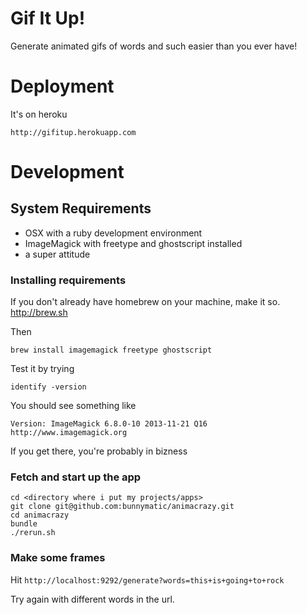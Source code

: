 # Gif It Up!

Generate animated gifs of words and such easier than you ever have!

# Deployment

It's on heroku

    http://gifitup.herokuapp.com


# Development

## System Requirements

* OSX with a ruby development environment
* ImageMagick with freetype and ghostscript installed
* a super attitude

### Installing requirements

If you don't already have homebrew on your machine, make it so.  http://brew.sh

Then

    brew install imagemagick freetype ghostscript

Test it by trying

    identify -version

You should see something like 

    Version: ImageMagick 6.8.0-10 2013-11-21 Q16 http://www.imagemagick.org

If you get there, you're probably in bizness

### Fetch and start up the app


    cd <directory where i put my projects/apps>
    git clone git@github.com:bunnymatic/animacrazy.git
    cd animacrazy
    bundle
    ./rerun.sh

### Make some frames

Hit `http://localhost:9292/generate?words=this+is+going+to+rock`

Try again with different words in the url.

    
